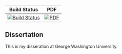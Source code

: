 | Build Status                             | PDF                          |
| :--------------------------------------: | :--------------------------: |
| [![Build Status][travis_shield]][travis] | [![PDF][pdf_shield]][pdf]    |

[travis_shield]: https://travis-ci.org/skulumani/dissertation.svg?branch=master 
[travis]: https://travis-ci.org/skulumani/dissertation
[pdf_shield]: https://img.shields.io/badge/PDF-latest-orange.svg?style=flat
[pdf]: https://github.com/skulumani/dissertation/releases/latest

## Dissertation

This is my disseration at George Washington University.


